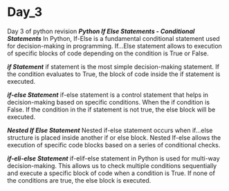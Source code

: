 # Day_3
Day 3 of python revision
**_Python If Else Statements - Conditional Statements_**
In Python, If-Else is a fundamental conditional statement used for decision-making in programming. 
If...Else statement allows to execution of specific blocks of code depending on the condition is True or False.

**_if Statement_**
if statement is the most simple decision-making statement.
If the condition evaluates to True, the block of code inside the if statement is executed.

**_if-else Statement_**
if-else statement is a control statement that helps in decision-making based on specific conditions. 
When the if condition is False. If the condition in the if statement is not true,
the else block will be executed.

**_Nested If Else Statement_**
Nested if-else statement occurs when if...else structure is placed inside another if or else block. 
Nested If-else allows the execution of specific code blocks based on a series of conditional checks.

**_if-eli-else Statement_**
if-elif-else statement in Python is used for multi-way decision-making. 
This allows us to check multiple conditions sequentially and execute a specific block of code when a condition is True.
If none of the conditions are true, the else block is executed.

